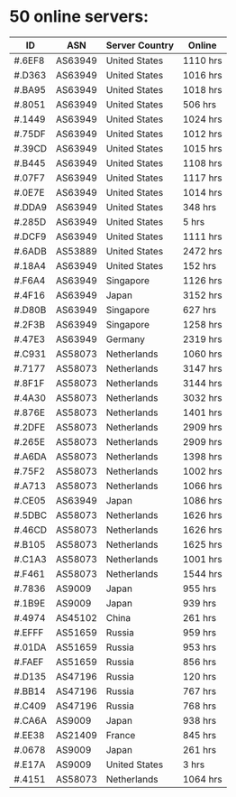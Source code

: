 # 50 online servers:

| ID | ASN | Server Country | Online |
| ------ | ------ | ------ | ------ |
| #.6EF8 | AS63949 | United States | 1110 hrs |
| #.D363 | AS63949 | United States | 1016 hrs |
| #.BA95 | AS63949 | United States | 1018 hrs |
| #.8051 | AS63949 | United States | 506 hrs |
| #.1449 | AS63949 | United States | 1024 hrs |
| #.75DF | AS63949 | United States | 1012 hrs |
| #.39CD | AS63949 | United States | 1015 hrs |
| #.B445 | AS63949 | United States | 1108 hrs |
| #.07F7 | AS63949 | United States | 1117 hrs |
| #.0E7E | AS63949 | United States | 1014 hrs |
| #.DDA9 | AS63949 | United States | 348 hrs |
| #.285D | AS63949 | United States | 5 hrs |
| #.DCF9 | AS63949 | United States | 1111 hrs |
| #.6ADB | AS53889 | United States | 2472 hrs |
| #.18A4 | AS63949 | United States | 152 hrs |
| #.F6A4 | AS63949 | Singapore | 1126 hrs |
| #.4F16 | AS63949 | Japan | 3152 hrs |
| #.D80B | AS63949 | Singapore | 627 hrs |
| #.2F3B | AS63949 | Singapore | 1258 hrs |
| #.47E3 | AS63949 | Germany | 2319 hrs |
| #.C931 | AS58073 | Netherlands | 1060 hrs |
| #.7177 | AS58073 | Netherlands | 3147 hrs |
| #.8F1F | AS58073 | Netherlands | 3144 hrs |
| #.4A30 | AS58073 | Netherlands | 3032 hrs |
| #.876E | AS58073 | Netherlands | 1401 hrs |
| #.2DFE | AS58073 | Netherlands | 2909 hrs |
| #.265E | AS58073 | Netherlands | 2909 hrs |
| #.A6DA | AS58073 | Netherlands | 1398 hrs |
| #.75F2 | AS58073 | Netherlands | 1002 hrs |
| #.A713 | AS58073 | Netherlands | 1066 hrs |
| #.CE05 | AS63949 | Japan | 1086 hrs |
| #.5DBC | AS58073 | Netherlands | 1626 hrs |
| #.46CD | AS58073 | Netherlands | 1626 hrs |
| #.B105 | AS58073 | Netherlands | 1625 hrs |
| #.C1A3 | AS58073 | Netherlands | 1001 hrs |
| #.F461 | AS58073 | Netherlands | 1544 hrs |
| #.7836 | AS9009 | Japan | 955 hrs |
| #.1B9E | AS9009 | Japan | 939 hrs |
| #.4974 | AS45102 | China | 261 hrs |
| #.EFFF | AS51659 | Russia | 959 hrs |
| #.01DA | AS51659 | Russia | 953 hrs |
| #.FAEF | AS51659 | Russia | 856 hrs |
| #.D135 | AS47196 | Russia | 120 hrs |
| #.BB14 | AS47196 | Russia | 767 hrs |
| #.C409 | AS47196 | Russia | 768 hrs |
| #.CA6A | AS9009 | Japan | 938 hrs |
| #.EE38 | AS21409 | France | 845 hrs |
| #.0678 | AS9009 | Japan | 261 hrs |
| #.E17A | AS9009 | United States | 3 hrs |
| #.4151 | AS58073 | Netherlands | 1064 hrs |

